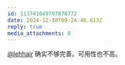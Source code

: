 ```yaml
---
id: 113741049797876772
date: 2024-12-30T09:24:46.613Z
reply: true
media_attachments: 0
---
```


[@lehhair](https://misskey.lehhair.net/@lehhair) 确实不够完善。可用性也不高。

